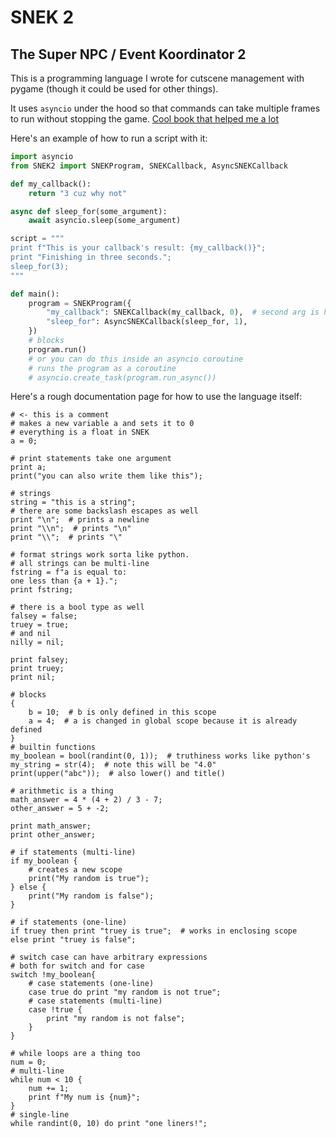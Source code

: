 # SNEK 2
## The Super NPC / Event Koordinator 2

This is a programming language I wrote for cutscene management with pygame (though it could be used for other things).

It uses `asyncio` under the hood so that commands can take multiple frames to run without stopping the game.
[Cool book that helped me a lot](https://craftinginterpreters.com)

Here's an example of how to run a script with it:
```py
import asyncio
from SNEK2 import SNEKProgram, SNEKCallback, AsyncSNEKCallback

def my_callback():
    return "3 cuz why not"

async def sleep_for(some_argument):
    await asyncio.sleep(some_argument)

script = """
print f"This is your callback's result: {my_callback()}";
print "Finishing in three seconds.";
sleep_for(3);
"""

def main():
    program = SNEKProgram({
        "my_callback": SNEKCallback(my_callback, 0),  # second arg is how many arguments to take.  No kwd or variable length args.
        "sleep_for": AsyncSNEKCallback(sleep_for, 1),
    })
    # blocks
    program.run()
    # or you can do this inside an asyncio coroutine
    # runs the program as a coroutine
    # asyncio.create_task(program.run_async())
```

Here's a rough documentation page for how to use the language itself:
```
# <- this is a comment
# makes a new variable a and sets it to 0
# everything is a float in SNEK
a = 0;

# print statements take one argument
print a;
print("you can also write them like this");

# strings 
string = "this is a string";
# there are some backslash escapes as well
print "\n";  # prints a newline
print "\\n";  # prints "\n"
print "\\";  # prints "\"

# format strings work sorta like python.
# all strings can be multi-line
fstring = f"a is equal to:
one less than {a + 1}.";
print fstring;

# there is a bool type as well
falsey = false;
truey = true;
# and nil
nilly = nil;

print falsey;
print truey;
print nil;

# blocks
{
    b = 10;  # b is only defined in this scope
    a = 4;  # a is changed in global scope because it is already defined
}
# builtin functions
my_boolean = bool(randint(0, 1));  # truthiness works like python's
my_string = str(4);  # note this will be "4.0"
print(upper("abc"));  # also lower() and title()

# arithmetic is a thing
math_answer = 4 * (4 + 2) / 3 - 7;
other_answer = 5 + -2;

print math_answer;
print other_answer;

# if statements (multi-line)
if my_boolean {
    # creates a new scope
    print("My random is true");
} else {
    print("My random is false");
}

# if statements (one-line)
if truey then print "truey is true";  # works in enclosing scope
else print "truey is false";

# switch case can have arbitrary expressions
# both for switch and for case
switch !my_boolean{
    # case statements (one-line)
    case true do print "my random is not true";
    # case statements (multi-line)
    case !true {
        print "my random is not false";
    }
}

# while loops are a thing too
num = 0;
# multi-line
while num < 10 {
    num += 1;
    print f"My num is {num}";
}
# single-line
while randint(0, 10) do print "one liners!";
```